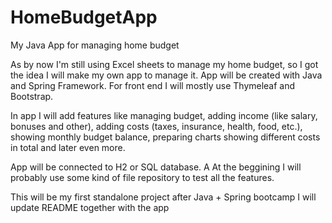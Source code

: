 # HomeBudgetApp
My Java App for managing home budget

As by now I'm still using Excel sheets to manage my home budget, so I got the idea I will make my own app to manage it.
App will be created with Java and Spring Framework. For front end I will mostly use Thymeleaf and Bootstrap.

In app I will add features like managing budget, adding income (like salary, bonuses and other), adding costs (taxes, insurance, health, food, etc.),
showing monthly budget balance, preparing charts showing different costs in total and later even more.

App will be connected to H2 or SQL database. A
At the beggining I will probably use some kind of file repository to test all the features.

This will be my first standalone project after Java + Spring bootcamp
I will update README together with the app 
